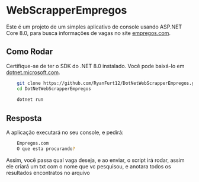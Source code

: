 # WebScrapperEmpregos

Este é um projeto de um simples aplicativo de console usando ASP.NET Core 8.0, para busca informações de vagas no site [empregos.com](https://www.empregos.com.br/).

## Como Rodar

Certifique-se de ter o SDK do .NET 8.0 instalado. Você pode baixá-lo em [dotnet.microsoft.com](https://dotnet.microsoft.com/download/dotnet/8.0).

```bash
    git clone https://github.com/RyanFurt12/DotNetWebScrapperEmpregos.git
    cd DotNetWebScrapperEmpregos
    
    dotnet run
```
    
## Resposta

A aplicação executará no seu console, e pedirá:
```bash
    Empregos.com
    O que esta procurando?
```
Assim, você passa qual vaga deseja, e ao enviar, o script irá rodar, assim ele criará um txt com o nome que vc pesquisou, e anotara todos os resultados encontratos no arquivo